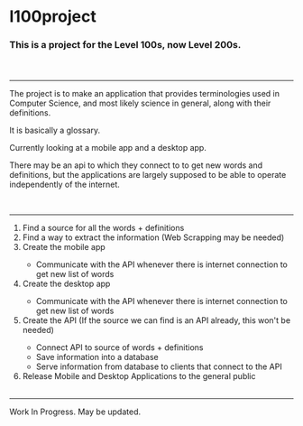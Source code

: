 <h1> 
  l100project
</h1>
<h3>
  This is a project for the Level 100s, now Level 200s.

​</h3>
<hr>
<p>
  The project is to make an application that provides terminologies used in Computer Science, and most likely science in general, along with their definitions.
</p>
<p>
  It is basically a glossary.
</p>
<p>
  Currently looking at a mobile app and a desktop app.
</p>
<p>
  There may be an api to which they connect to to get new words and definitions, but the applications are largely supposed to be able to operate independently of the internet.
</p>
​<hr>
<ol>
  <li>
    Find a source for all the words + definitions
  </li>
  <li>
    Find a way to extract the information (Web Scrapping may be needed)
  </li>
  <li>
    Create the mobile app
  </li>
    <ul>
      <li>
        Communicate with the API whenever there is internet connection to get new list of words
      </li>
    </ul>
  <li>
    Create the desktop app
  </li>
    <ul>
      <li>
        Communicate with the API whenever there is internet connection to get new list of words
      </li>
    </ul>
  <li>
    Create the API (If the source we can find is an API already, this won't be needed)
  </li>
    <ul>
      <li>
        Connect API to source of words + definitions
      </li>
      <li>
        Save information into a database
      </li>
      <li>
        Serve information from database to clients that connect to the API
      </li>
    </ul>
  <li>
    Release Mobile and Desktop Applications to the general public
  </li>
​</ol>
<hr>
<p>
  Work In Progress. May be updated.
​</p>